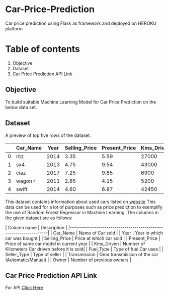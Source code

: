 # Car-Price-Prediction

Car price prediction using Flask as framework and deployed on HEROKU platform


# Table of contents
1. Objective
2. Dataset
3. Car Price Prediction API Link

## Objective

To build suitable Machine Learning Model for Car Price Prediction on the below data set.

##  Dataset

A preview of top five rows of the dataset.

|    | Car_Name | Year|	Selling_Price |	Present_Price |	Kms_Driven | Fuel_Type | Seller_Type   | Transmission |	Owner |
| ---| -------- |-----|-------------- | ------------- | ---------- |---------- | ------------- | ------------ | ------|
| 0  |	ritz    |2014 |	3.35	      | 5.59	      | 27000	   | Petrol    | Dealer	       | Manual       | 0     | 
| 1  |	sx4     |2013 |	4.75	      | 9.54	      | 43000	   | Diesel    | Dealer	       | Manual       | 0     | 
| 2  |	ciaz    |2017 |	7.25	      | 9.85	      | 6900	   | Petrol    | Dealer	       | Manual       | 0     |
| 3  |	wagon r |2011 |	2.85	      | 4.15	      | 5200	   | Petrol    | Dealer	       | Manual       | 0     |
| 4  |	swift   |2014 |	4.60	      | 6.87	      | 42450	   | Diesel    | Dealer	       | Manual       | 0     |

This dataset contains information about used cars listed on [website](https://www.kaggle.com/nehalbirla/vehicle-dataset-from-cardekho?select=car+data.csv) This data can be used for a lot of purposes such as price prediction to exemplify the use of Random Forest Regressor in Machine Learning. The columns in the given dataset are as follows:

| Column name    | Description                                      |
|-------------------------------------------------------------------|
| Car_Name       | Name of Car sold                                 |
| Year	         | Year in which car was bought                     |
| Selling_Price  | Price at which car sold                          |
| Present_Price  | Price of same car model in current year          |
| Kms_Driven     | Number of Kilometers Car driven before it is sold|
| Fuel_Type      | Type of fuel Car uses                            |
| Seller_Type    | Type of seller                                   |
| Transmission   | Gear transmission of the car (Automatic/Manual)  |
| Owner	         | Number of previous owners                        |

## Car Price Prediction API Link

For API [Click Here]()